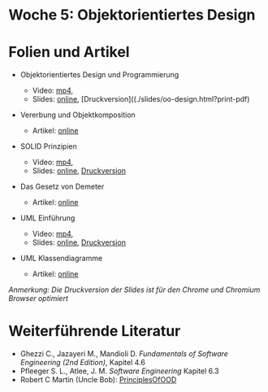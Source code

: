 # Woche 5: Objektorientiertes Design

# Folien und Artikel

* Objektorientiertes Design und Programmierung
    * Video:  [mp4](https://drive.switch.ch/index.php/s/eJBmEDAAkhwTUO1),  
    * Slides: [online](./slides/oo-design.html), [Druckversion]((./slides/oo-design.html?print-pdf)

* Vererbung und Objektkomposition
    * Artikel: [online](./articles/oo-composition-vs-inheritance.html)

* SOLID Prinzipien
    * Video:  [mp4](./slides/images/construction.jpg),  
    * Slides: [online](./slides/solid.html), [Druckversion](./slides/solid.html?print-pdf)

* Das Gesetz von Demeter
    * Artikel: [online](http://prinzipien-der-softwaretechnik.blogspot.com/2013/06/das-gesetz-von-demeter.html)

* UML Einführung
    * Video:  [mp4](../slides/images/construction.jpg),  
    * Slides: [online](./slides/uml-static.html), [Druckversion](./slides/uml-static?print-pdf)

* UML Klassendiagramme
    * Artikel: [online](https://www.ibm.com/developerworks/rational/library/content/RationalEdge/sep04/bell/)

*Anmerkung: Die Druckversion der Slides ist für den Chrome und Chromium Browser optimiert*


# Weiterführende Literatur
* Ghezzi C., Jazayeri M., Mandioli D. *Fundamentals of Software Engineering (2nd Edition)*, Kapitel 4.6
* Pfleeger S. L., Atlee, J. M. *Software Engineering* Kapitel 6.3
* Robert C Martin (Uncle Bob): [PrinciplesOfOOD](http://butunclebob.com/ArticleS.UncleBob.PrinciplesOfOod)
